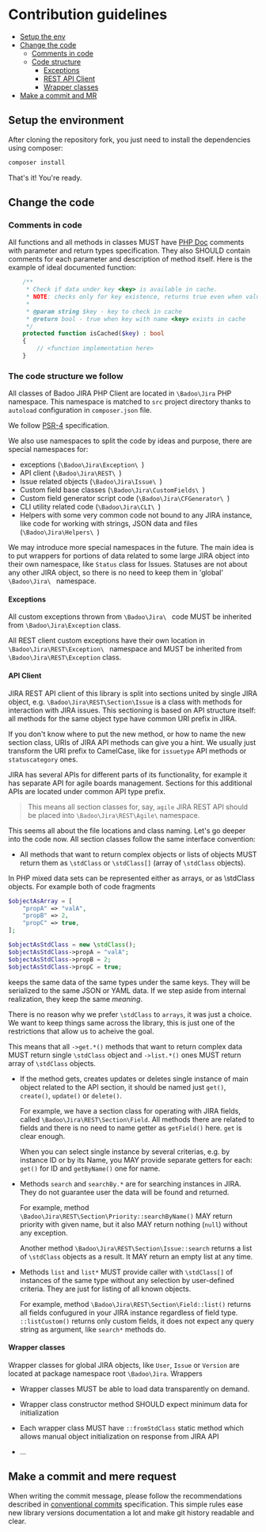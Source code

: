 # Contribution guidelines

* [Setup the env](#setup-the-environment)
* [Change the code](#change-the-code)
  * [Comments in code](#comments-in-code)
  * [Code structure](#the-code-structure-we-follow)
    * [Exceptions](#exceptions)
    * [REST API Client](#api-client)
    * [Wrapper classes](#wrapper-classes)
* [Make a commit and MR](#make-a-commit-and-mere-request)

## Setup the environment

After cloning the repository fork, you just need to install the dependencies using composer:
```bash
composer install
```

That's it! You're ready.

## Change the code

### Comments in code

All functions and all methods in classes MUST have [PHP Doc](https://www.phpdoc.org/) comments with parameter and return
types specification. They also SHOULD contain comments for each parameter and description of method itself.
Here is the example of ideal documented function:

```php
    /**
     * Check if data under key <key> is available in cache.
     * NOTE: checks only for key existence, returns true even when value associated with key is 'null' or 'false'.
     *
     * @param string $key - key to check in cache
     * @return bool - true when key with name <key> exists in cache
     */
    protected function isCached($key) : bool
    {
        // <function implementation here>
    }
```


### The code structure we follow

All classes of Badoo JIRA PHP Client are located in `\Badoo\Jira` PHP namespace. This namespace is matched to `src`
project directory thanks to `autoload` configuration in `composer.json` file.

We follow [PSR-4](https://www.php-fig.org/psr/psr-4/) specification.

We also use namespaces to split the code by ideas and purpose, there are special namespaces for:
* exceptions (`\Badoo\Jira\Exception\ `)
* API client (`\Badoo\Jira\REST\ `)
* Issue related objects (`\Badoo\Jira\Issue\ `)
* Custom field base classes (`\Badoo\Jira\CustomFields\ `)
* Custom field generator script code (`\Badoo\Jira\CFGenerator\ `)
* CLI utility related code (`\Badoo\Jira\CLI\ `)
* Helpers with some very common code not bound to any JIRA instance, like code for working with
  strings, JSON data and files (`\Badoo\Jira\Helpers\ `)

We may introduce more special namespaces in the future. The main idea is to put wrappers for portions of data related to
some large JIRA object into their own namespace, like `Status` class for Issues.
Statuses are not about any other JIRA object, so there is no need to keep them in 'global' `\Badoo\Jira\ ` namespace.

#### Exceptions

All custom exceptions thrown from `\Badoo\Jira\ ` code MUST be inherited from `\Badoo\Jira\Exception` class.

All REST client custom exceptions have their own location in `\Badoo\Jira\REST\Exception\ ` namespace and
MUST be inherited from `\Badoo\Jira\REST\Exception` class.

#### API Client

JIRA REST API client of this library is split into sections united by single JIRA object,
e.g. `\Badoo\Jira\REST\Section\Issue` is a class with methods for interaction with JIRA issues.
This sectioning is based on API structure itself: all methods for the same object type have common URI prefix in JIRA.

If you don't know where to put the new method, or how to name the new section class, URIs of JIRA API methods can
give you a hint. We usually just transform the URI prefix to CamelCase, like for `issuetype` API methods or
`statuscategory` ones.

JIRA has several APIs for different parts of its functionality, for example it has
separate API for agile boards management.
Sections for this additional APIs are located under common API type prefix.

> This means all section classes for, say, `agile` JIRA REST API should be placed into `\Badoo\Jira\REST\Agile\` namespace.

This seems all about the file locations and class naming. Let's go deeper into the code now.
All section classes follow the same interface convention:

* All methods that want to return complex objects or lists of objects MUST return them as `\stdClass` or
  `\stdClass[]` (array of `\stdClass` objects).

In PHP mixed data sets can be represented either as arrays, or as \stdClass objects. For example both of code fragments

```php
$objectAsArray = [
    "propA" => "valA",
    "propB" => 2,
    "propC" => true,
];
```

```php
$objectAsStdClass = new \stdClass();
$objectAsStdClass->propA = "valA";
$objectAsStdClass->propB = 2;
$objectAsStdClass->propC = true;
```

keeps the same data of the same types under the same keys. They will be serialized to the same JSON or YAML data.
If we step aside from internal realization, they keep the same _meaning_.

There is no reason why we prefer `\stdClass` to `arrays`, it was just a choice.
We want to keep things same across the library, this is just one of the restrictions that allow us to acheive the goal.

This means that all `->get.*()` methods that want to return complex data MUST return single `\stdClass` object
and `->list.*()` ones MUST return array of `\stdClass` objects.

* If the method gets, creates updates or deletes single instance of main object related to the API section, it
  should be named just `get()`, `create()`, `update()` or `delete()`.

  For example, we have a section class for operating with JIRA fields, called `\Badoo\Jira\REST\Section\Field`.
  All methods there are related to fields and there is no need to name getter as `getField()` here. `get` is clear enough.

  When you can select single instance by several criterias, e.g. by instance ID or by its Name, you MAY provide separate
  getters for each: `get()` for ID and `getByName()` one for name.

* Methods `search` and `searchBy.*` are for searching instances in JIRA. They do not guarantee user the data will be
  found and returned.

  For example, method `\Badoo\Jira\REST\Section\Priority::searchByName()` MAY return priority with given name,
  but it also MAY return nothing (`null`) without any exception.

  Another method `\Badoo\Jira\REST\Section\Issue::search` returns a list of `\stdClass` objects as a result.
  It MAY return an empty list at any time.

* Methods `list` and `list*` MUST provide caller with `\stdClass[]` of instances of the same type without any
  selection by user-defined criteria. They are just for listing of all known objects.

  For example, method `\Badoo\Jira\REST\Section\Field::list()` returns all fields confugured in your JIRA instance
  regardless of field type. `::listCustom()` returns only custom fields, it does not expect any query string as argument,
  like `search*` methods do.

#### Wrapper classes

Wrapper classes for global JIRA objects, like `User`, `Issue` or `Version` are located at package namespace
root `\Badoo\Jira`. Wrappers

* Wrapper classes MUST be able to load data transparently on demand.

* Wrapper class constructor method SHOULD expect minimum data for initialization

* Each wrapper class MUST have `::fromStdClass` static method which allows manual object initialization on response
  from JIRA API

* ...


<Here would be the rules for wrapper classes>


## Make a commit and mere request

When writing the commit message, please follow the recommendations described
in [conventional commits](https://www.conventionalcommits.org/en/v1.0.0/) specification.
This simple rules ease new library versions documentation a lot and make git history
readable and clear.
